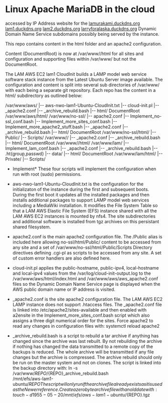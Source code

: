 # Linux Apache MariaDB in the cloud
accessed by IP Address website for the
[lamurakami.duckdns.org](http://lamurakami.duckdns.org/)
[lam1.duckdns.org](http://lam1.duckdns.org/)
[lam2.duckdns.org](http://lam2.duckdns.org/)
[larryforalaska.duckdns.org](http://larryforalaska.duckdns.org/)
Dynamic Domain Name Service subdomains possibly being served by the instance.

This repo contains content in the html folder and an apache2 configuration.

Content (DocumentRoot) is now at /var/www/<site>/html for all sites and
configuration and supporting files within /var/www/<site> but not the
DocumentRoot.

The LAM AWS EC2 lam1 CloudInit builds a LAMP model web service software
stack instance from the Latest Ubuntu Server image available.
The configuration and content is split into several sub directories of
/var/www/ with each being a separate git repository.  Each repo has the
content in a html/ subdirectory as outlined below:

/var/www/aws/
         |-- aws-nwo-lam1-Ubuntu-CloudInit.txt
         |-- cloud-init.pl
         |-- <site>_apache2.conf
         |-- <site>_archive_rebuild.bash
         |-- html/                     DocumentRoot /var/www/aws/html/
/var/www/no-ssl/
         |-- apache2.conf
         |-- Implement_no-ssl_conf.bash
         |-- Implement_more_sites_conf.bash
         |-- Implement_more_apache2_stuff.bash
         |-- <site>_apache2.conf
         |-- <site>_archive_rebuild.bash
         |-- html/                     DocumentRoot /var/www/no-ssl/html/
             |-- Public/
                 |-- Scripts/
/var/www/<additional-sites>/
         |-- <site>_apache2.conf
         |-- <site>_archive_rebuild.bash
         |-- html/                     DocumentRoot /var/www/<additional-sites>/html/
/var/www/lam/
         |-- Implement_lam_conf.bash
         |-- <site>_apache2.conf
         |-- <site>_archive_rebuild.bash
         |-- .ht{group,passwd}
         |-- data/
         |-- html/                     DocumentRoot /var/www/lam/html/
             |-- Private/
                 |-- Scripts/

* Implement* These four scripts will implement the configuration when run
with root (sudo) permissions.

* aws-nwo-lam1-Ubuntu-CloudInit.txt is the configuration for the initializaton
of the instance during the first and subsequent boots.  During the first boot
it updates all the installed packages and then installs additional packages
to support LAMP model web services including a MediaWiki installation.
It modifies the File System Table so that a LAM AWS Elastic File System (EFS)
instance shared with all the LAM AWS EC2 instances is mounted by nfs4.
The site subdirectories and additional software is installed from tgz
archives on this persistant shared filesystem.

* apache2.conf is the main apache2 configuration file.  The /Public alias is
included here allowing no-ssl/html/Public/ content to be accessed from any
site and a set of /var/www/no-ssl/html/Public/Scripts Directory directives
defining .cgi-pl as scripts to be accessed from any site.
A set of custom error handlers are also defined here.

* cloud-init.pl applies the public-hostname, public-ipv4, local-hostname and
local-ipv4 values from the /var/log/cloud-init-output.log to the
/var/www/aws/html/index.html and /var/www/aws/aws_apache2.conf files so the
Dynamic Domain Name Service page is displayed when the AWS public domain name
or IP address is visited.

* <site>_apache2.conf is the site apache2 configuration file.  The LAM AWS
EC2 LAMP instance does not support .htaccess files.  The <site>_apache2.conf
file is linked into /etc/apache2/sites-available and then enabled with
a2ensite in the Implement_more_sites_conf.bash script which also assigns
a three digit numerical order for the sites.  Force apache2 to read any
changes in configuration files with:
 systemctl reload apache2

* <site>_archive_rebuild.bash is a script to rebuild a tar archive if anything
has changed since the archive was last rebuilt.  By not rebuilding the archive
if nothing has changed the data transmitted to a remote copy of the backups is
reduced.  The whole archive will be transmitted if any file changes but the
archive is compressed.  The archive rebuild should only be run on the master
system and not on clones.  The script is linked into the backup directory with:
 ln -s /var/www/${REPO}/${REPO}_archive_rebuild.bash \
 /mnt/efs/aws-lam1-ubuntu/${REPO}
The script will only run if the archive file already exists as it is used as
the Newer reference.  Create a zero byte archive file with an old date with:
 touch -d 1955-05-20 /mnt/efs/aws-lam1-ubuntu/${REPO}.tgz
